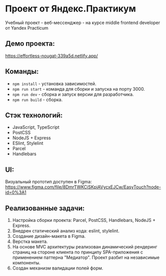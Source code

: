 
# Проект от Яндекс.Практикум

Учебный проект - веб-мессенджер - на курсе middle frontend developer от Yandex Practicum

## Демо проекта:

https://effortless-nougat-339a5d.netlify.app/

## Команды:

- `npm install` - установка зависимостей.
- `npm run start` - команда для сборки и запуска на порту 3000.
- `npm run dev` - сборка и запуск версии для разработчика.
- `npm run build` - сборка.

## Стэк технологий:

- JavaScript, TypeScript
- PostCSS
- NodeJS + Express
- ESlint, Stylelint
- Parcel
- Handlebars

## UI:

Визуальный прототип доступен в Figma: https://www.figma.com/file/8DmrTWKCiSKpiAVycxEJCw/EasyTouch?node-id=0%3A1

## Реализованные задачи:

1. Настройка сборки проекта: Parcel, PostCSS, Handlebars, NodeJS + Express.
2. Внедрен статический анализ кода: eslint, stylelint.
3. Создание дизайн-макета в Figma.
4. Верстка макета.
5. На основе MVC архитектуры реализован динамический рендеринг страниц на стороне клиента по принципу SPA-приложения с применением паттерна "Медиатор". Проект разбит на независимые компоненты.
6. Создан механизм валидации полей форм.
